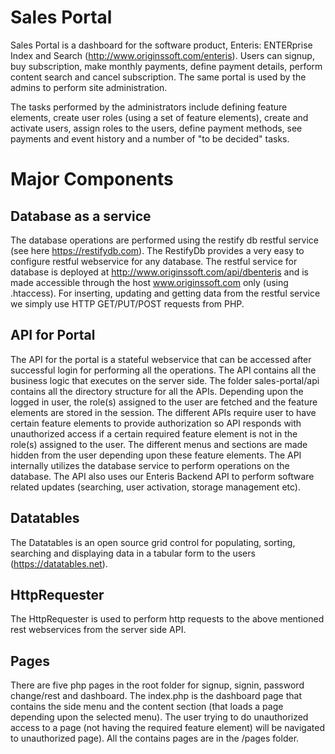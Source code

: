# Sales Portal

Sales Portal is a dashboard for the software product, Enteris: ENTERprise Index and Search (http://www.originssoft.com/enteris). 
Users can signup, buy subscription, make monthly payments, define payment details, perform content search and cancel subscription. The same portal is used by the admins to perform site administration.

The tasks performed by the administrators include defining feature elements, create user roles (using a set of feature elements), create and activate users, assign roles to the users, define payment methods, see payments and event history and a number of "to be decided" tasks. 

# Major Components

## Database as a service

The database operations are performed using the restify db restful service (see here https://restifydb.com). The RestifyDb provides a very easy to configure restful webservice for any database. The restful service for database is deployed at http://www.originssoft.com/api/dbenteris and is made accessible through the host www.originssoft.com only (using .htaccess). For inserting, updating and getting data from the restful service we simply use HTTP GET/PUT/POST requests from PHP. 

## API for Portal

The API for the portal is a stateful webservice that can be accessed after successful login for performing all the operations. The API contains all the business logic that executes on the server side. The folder sales-portal/api contains all the directory structure for all the APIs. Depending upon the logged in user, the role(s) assigned to the user are fetched and the feature elements are stored in the session. The different APIs require user to have certain feature elements to provide authorization so API responds with unauthorized access if a certain required feature element is not in the role(s) assigned to the user. The different menus and sections are made hidden from the user depending upon these feature elements. The API internally utilizes the database service to perform operations on the  database. The API also uses our Enteris Backend API to perform software related updates (searching, user activation, storage management etc). 

## Datatables 

The Datatables is an open source grid control for populating, sorting, searching and displaying data in a tabular form to the users (https://datatables.net).

## HttpRequester

The HttpRequester is used to perform http requests to the above mentioned rest webservices from the server side API. 

## Pages

There are five php pages in the root folder for signup, signin, password change/rest and dashboard. The index.php is the dashboard page that contains the side menu and the content section (that loads a page depending upon the selected menu). The user trying to do unauthorized access to a page (not having the required feature element) will be navigated to unauthorized page). All the contains pages are in the /pages folder.
